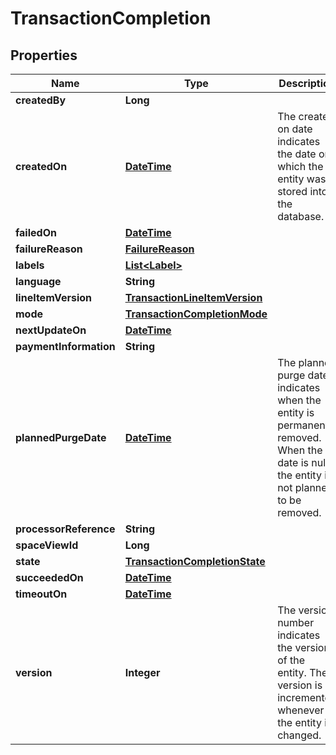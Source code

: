 
# TransactionCompletion

## Properties
Name | Type | Description | Notes
------------ | ------------- | ------------- | -------------
**createdBy** | **Long** |  |  [optional]
**createdOn** | [**DateTime**](DateTime.md) | The created on date indicates the date on which the entity was stored into the database. |  [optional]
**failedOn** | [**DateTime**](DateTime.md) |  |  [optional]
**failureReason** | [**FailureReason**](FailureReason.md) |  |  [optional]
**labels** | [**List&lt;Label&gt;**](Label.md) |  |  [optional]
**language** | **String** |  |  [optional]
**lineItemVersion** | [**TransactionLineItemVersion**](TransactionLineItemVersion.md) |  |  [optional]
**mode** | [**TransactionCompletionMode**](TransactionCompletionMode.md) |  |  [optional]
**nextUpdateOn** | [**DateTime**](DateTime.md) |  |  [optional]
**paymentInformation** | **String** |  |  [optional]
**plannedPurgeDate** | [**DateTime**](DateTime.md) | The planned purge date indicates when the entity is permanently removed. When the date is null the entity is not planned to be removed. |  [optional]
**processorReference** | **String** |  |  [optional]
**spaceViewId** | **Long** |  |  [optional]
**state** | [**TransactionCompletionState**](TransactionCompletionState.md) |  |  [optional]
**succeededOn** | [**DateTime**](DateTime.md) |  |  [optional]
**timeoutOn** | [**DateTime**](DateTime.md) |  |  [optional]
**version** | **Integer** | The version number indicates the version of the entity. The version is incremented whenever the entity is changed. |  [optional]



